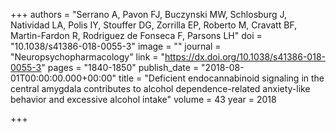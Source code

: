 +++
authors = "Serrano A, Pavon FJ, Buczynski MW, Schlosburg J, Natividad LA, Polis IY, Stouffer DG, Zorrilla EP, Roberto M, Cravatt BF, Martin-Fardon R, Rodriguez de Fonseca F, Parsons LH"
doi = "10.1038/s41386-018-0055-3"
image = ""
journal = "Neuropsychopharmacology"
link = "https://dx.doi.org/10.1038/s41386-018-0055-3"
pages = "1840-1850"
publish_date = "2018-08-01T00:00:00.000+00:00"
title = "Deficient endocannabinoid signaling in the central amygdala contributes to alcohol dependence-related anxiety-like behavior and excessive alcohol intake"
volume = 43
year = 2018

+++
